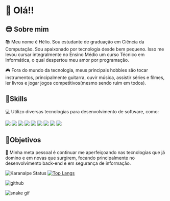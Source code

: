 #  👋 Olá!!

## 😎 Sobre mim

📚 Meu nome é Hélio. Sou estudante de graduação em Ciência da Computação. Sou apaixonado por tecnologia desde bem pequeno. Isso me levou cursar integralmente no Ensino Médio um curso Técnico em Informática, o qual despertou meu amor por programação.

🎮 Fora do mundo da tecnologia, meus principais hobbies são tocar instrumentos, principalmente guitarra, ouvir música, assistir séries e filmes, ler livros e jogar jogos competitivos(mesmo sendo ruim em todos).

## 🤹Skills
💻 Utilizo diversas tecnologias para desenvolvimento de software, como: 

![](https://img.shields.io/badge/HTML5-E34F26?style=for-the-badge&logo=html5&logoColor=white)
![](https://img.shields.io/badge/CSS3-1572B6?style=for-the-badge&logo=css3&logoColor=white)
![](https://img.shields.io/badge/JavaScript-F7DF1E?style=for-the-badge&logo=javascript&logoColor=black)
![](https://img.shields.io/badge/C%2B%2B-00599C?style=for-the-badge&logo=c%2B%2B&logoColor=white)
![](https://img.shields.io/badge/C%23-239120?style=for-the-badge&logo=c-sharp&logoColor=white)
![](https://img.shields.io/badge/Java-ED8B00?style=for-the-badge&logo=java&logoColor=white) ![](https://img.shields.io/badge/Python-3776AB?style=for-the-badge&logo=python&logoColor=white) ![](https://img.shields.io/badge/Linux-FCC624?style=for-the-badge&logo=linux&logoColor=black)
![](https://img.shields.io/badge/GitHub-100000?style=for-the-badge&logo=github&logoColor=white)

## 🎯Objetivos

🚀 Minha meta pessoal é continuar me aperfeiçoando nas tecnologias que já domino e em novas que surgirem, focando principalmente no desenvolvimento back-end e em segurança de informação.

![Karanalpe Status](https://github-readme-stats.vercel.app/api?username=heliohsilva&show_icons=true&theme=tokyonight) 
[![Top Langs](https://github-readme-stats.vercel.app/api/top-langs/?username=heliohsilva)](https://github.com/heliohsilva/github-readme-stats)


![github](https://img.shields.io/github/followers/heliohsilva)

![snake gif](https://github.com/YOUR_USERNAME/heliohsilva/blob/output/github-contribution-grid-snake.gif)


